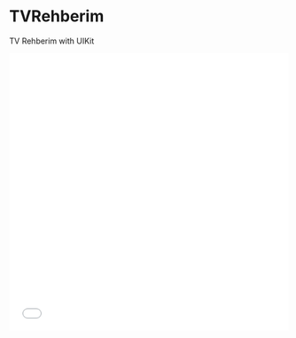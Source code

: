 # TVRehberim
TV Rehberim with UIKit



<iframe src='preview.pdf' width='100%' height='500' style='border:none;'>
</iframe>
